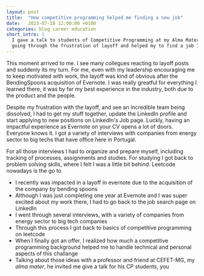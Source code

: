 ```yaml
---
layout: post
title:  "How competitive programming helped me finding a new job"
date:   2023-07-28 12:00:00 +0100
categories: blog career education
short_intro: |
  I gave a talk to students of Competitive Programming at my Alma Mater on how my experience on competitive programming prepared me for 
  going through the frustration of layoff and helped my to find a job I wanted
---
```


This moment arrived to me. I see many collegues reacting to layoff posts and 
suddenly its my turn. For me, even with my leadership encouraging me to keep 
motivated with work, the layoff was kind of obvious after the BendingSpoons acquisition
of Evernote. I was really greatful for everything I learned there, it was by
far my best experience in the industry, both due to the product and the people. 

Despite my frustration with the layoff, and see an incredible team being dissolved, 
I had to get my stuff together, update the LinkedIn profile and start applying 
to new positions on LinkedIn's Job page. Luckly, having an impactful experience
as Evernote on your CV opens a lot of doors. Everyone knows it. I got a variety
of interviews with companies from energy sector to big techs that have office
here in Portugal. 

For all those interviews I had to organize and prepare myself, including tracking
of processes, assignments and studies. For studying I got back to problem solving 
skills, where I felt I was a little bit behind. Leetcode nowadays is the go to 



* I recently was impacted in a layoff in evernote due to the acquisition of the company by bending spoons
* Although I was just completing one year at Evernote and I was super excited about my work there, I had to go back to the job search page on LinkedIn
* I went through several interviews, with a variety of companies from energy sector to big tech companies
* Through this process I got back to basics of competitive programming on leetcode
* When I finally got an offer, I realized how much a competitive programming background helped me to handle technical and personal aspects of this challange
* Talking about those ideas with a professor and friend at CEFET-MG, my <em>alma mater</em>, he invited me give a talk for his CP students, you 
